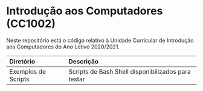 # Introdução aos Computadores (CC1002)
Neste repositório está o código relativo à Unidade Curricular de Introdução aos Computadores do Ano Letivo 2020/2021.

| Diretório            | Descrição |
| :------------------- | :------------------------------------------------------------------------------|
| Exemplos de Scripts  | Scripts de Bash Shell disponibilizados para testar |

